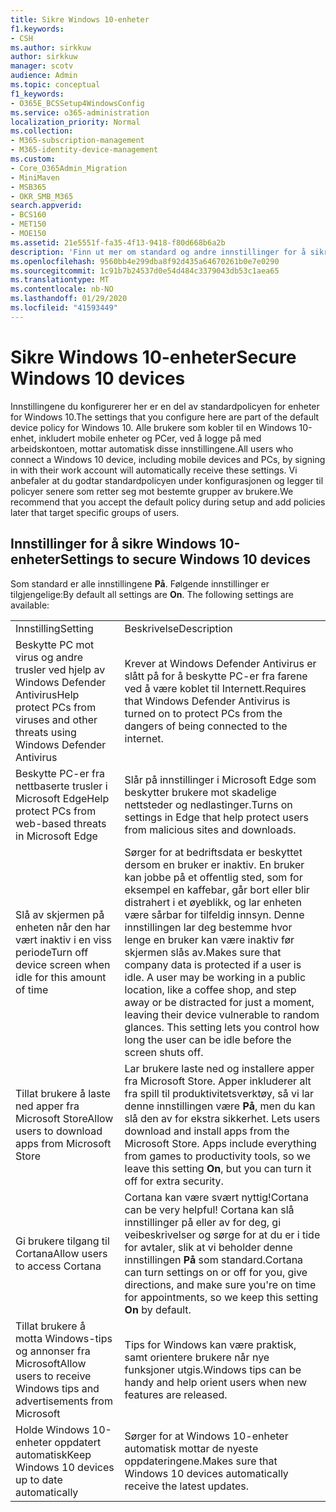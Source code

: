 ```yaml
---
title: Sikre Windows 10-enheter
f1.keywords:
- CSH
ms.author: sirkkuw
author: sirkkuw
manager: scotv
audience: Admin
ms.topic: conceptual
f1_keywords:
- O365E_BCSSetup4WindowsConfig
ms.service: o365-administration
localization_priority: Normal
ms.collection:
- M365-subscription-management
- M365-identity-device-management
ms.custom:
- Core_O365Admin_Migration
- MiniMaven
- MSB365
- OKR_SMB_M365
search.appverid:
- BCS160
- MET150
- MOE150
ms.assetid: 21e5551f-fa35-4f13-9418-f80d668b6a2b
description: 'Finn ut mer om standard og andre innstillinger for å sikre Windows 10-enheter. '
ms.openlocfilehash: 9560bb4e299dba8f92d435a64670261b0e7e0290
ms.sourcegitcommit: 1c91b7b24537d0e54d484c3379043db53c1aea65
ms.translationtype: MT
ms.contentlocale: nb-NO
ms.lasthandoff: 01/29/2020
ms.locfileid: "41593449"
---
```

# <a name="secure-windows-10-devices"></a><span data-ttu-id="eef06-103">Sikre Windows 10-enheter</span><span class="sxs-lookup"><span data-stu-id="eef06-103">Secure Windows 10 devices</span></span>

<span data-ttu-id="eef06-104">Innstillingene du konfigurerer her er en del av standardpolicyen for enheter for Windows 10.</span><span class="sxs-lookup"><span data-stu-id="eef06-104">The settings that you configure here are part of the default device policy for Windows 10.</span></span> <span data-ttu-id="eef06-105">Alle brukere som kobler til en Windows 10-enhet, inkludert mobile enheter og PCer, ved å logge på med arbeidskontoen, mottar automatisk disse innstillingene.</span><span class="sxs-lookup"><span data-stu-id="eef06-105">All users who connect a Windows 10 device, including mobile devices and PCs, by signing in with their work account will automatically receive these settings.</span></span> <span data-ttu-id="eef06-106">Vi anbefaler at du godtar standardpolicyen under konfigurasjonen og legger til policyer senere som retter seg mot bestemte grupper av brukere.</span><span class="sxs-lookup"><span data-stu-id="eef06-106">We recommend that you accept the default policy during setup and add policies later that target specific groups of users.</span></span>
  
## <a name="settings-to-secure-windows-10-devices"></a><span data-ttu-id="eef06-107">Innstillinger for å sikre Windows 10-enheter</span><span class="sxs-lookup"><span data-stu-id="eef06-107">Settings to secure Windows 10 devices</span></span>

<span data-ttu-id="eef06-p102">Som standard er alle innstillingene **På**. Følgende innstillinger er tilgjengelige:</span><span class="sxs-lookup"><span data-stu-id="eef06-p102">By default all settings are **On**. The following settings are available:</span></span>
  
|||
|:-----|:-----|
|<span data-ttu-id="eef06-110">Innstilling</span><span class="sxs-lookup"><span data-stu-id="eef06-110">Setting</span></span>  <br/> |<span data-ttu-id="eef06-111">Beskrivelse</span><span class="sxs-lookup"><span data-stu-id="eef06-111">Description</span></span>  <br/> |
|<span data-ttu-id="eef06-112">Beskytte PC mot virus og andre trusler ved hjelp av Windows Defender Antivirus</span><span class="sxs-lookup"><span data-stu-id="eef06-112">Help protect PCs from viruses and other threats using Windows Defender Antivirus</span></span>  <br/> |<span data-ttu-id="eef06-113">Krever at Windows Defender Antivirus er slått på for å beskytte PC-er fra farene ved å være koblet til Internett.</span><span class="sxs-lookup"><span data-stu-id="eef06-113">Requires that Windows Defender Antivirus is turned on to protect PCs from the dangers of being connected to the internet.</span></span>  <br/> |
|<span data-ttu-id="eef06-114">Beskytte PC-er fra nettbaserte trusler i Microsoft Edge</span><span class="sxs-lookup"><span data-stu-id="eef06-114">Help protect PCs from web-based threats in Microsoft Edge</span></span>  <br/> |<span data-ttu-id="eef06-115">Slår på innstillinger i Microsoft Edge som beskytter brukere mot skadelige nettsteder og nedlastinger.</span><span class="sxs-lookup"><span data-stu-id="eef06-115">Turns on settings in Edge that help protect users from malicious sites and downloads.</span></span>  <br/> |
|<span data-ttu-id="eef06-116">Slå av skjermen på enheten når den har vært inaktiv i en viss periode</span><span class="sxs-lookup"><span data-stu-id="eef06-116">Turn off device screen when idle for this amount of time</span></span>  <br/> |<span data-ttu-id="eef06-p103">Sørger for at bedriftsdata er beskyttet dersom en bruker er inaktiv. En bruker kan jobbe på et offentlig sted, som for eksempel en kaffebar, går bort eller blir distrahert i et øyeblikk, og lar enheten være sårbar for tilfeldig innsyn. Denne innstillingen lar deg bestemme hvor lenge en bruker kan være inaktiv før skjermen slås av.</span><span class="sxs-lookup"><span data-stu-id="eef06-p103">Makes sure that company data is protected if a user is idle. A user may be working in a public location, like a coffee shop, and step away or be distracted for just a moment, leaving their device vulnerable to random glances. This setting lets you control how long the user can be idle before the screen shuts off.</span></span>  <br/> |
|<span data-ttu-id="eef06-120">Tillat brukere å laste ned apper fra Microsoft Store</span><span class="sxs-lookup"><span data-stu-id="eef06-120">Allow users to download apps from Microsoft Store</span></span>  <br/> |<span data-ttu-id="eef06-p104">Lar brukere laste ned og installere apper fra Microsoft Store. Apper inkluderer alt fra spill til produktivitetsverktøy, så vi lar denne innstillingen være **På**, men du kan slå den av for ekstra sikkerhet.  </span><span class="sxs-lookup"><span data-stu-id="eef06-p104">Lets users download and install apps from the Microsoft Store. Apps include everything from games to productivity tools, so we leave this setting **On**, but you can turn it off for extra security.  </span></span><br/> |
|<span data-ttu-id="eef06-123">Gi brukere tilgang til Cortana</span><span class="sxs-lookup"><span data-stu-id="eef06-123">Allow users to access Cortana</span></span>  <br/> |<span data-ttu-id="eef06-124">Cortana kan være svært nyttig!</span><span class="sxs-lookup"><span data-stu-id="eef06-124">Cortana can be very helpful!</span></span> <span data-ttu-id="eef06-125">Cortana kan slå innstillinger på eller av for deg, gi veibeskrivelser og sørge for at du er i tide for avtaler, slik at vi beholder denne innstillingen **På** som standard.</span><span class="sxs-lookup"><span data-stu-id="eef06-125">Cortana can turn settings on or off for you, give directions, and make sure you're on time for appointments, so we keep this setting **On** by default.</span></span>  <br/> |
|<span data-ttu-id="eef06-126">Tillat brukere å motta Windows-tips og annonser fra Microsoft</span><span class="sxs-lookup"><span data-stu-id="eef06-126">Allow users to receive Windows tips and advertisements from Microsoft</span></span>  <br/> |<span data-ttu-id="eef06-127">Tips for Windows kan være praktisk, samt orientere brukere når nye funksjoner utgis.</span><span class="sxs-lookup"><span data-stu-id="eef06-127">Windows tips can be handy and help orient users when new features are released.</span></span>  <br/> |
|<span data-ttu-id="eef06-128">Holde Windows 10-enheter oppdatert automatisk</span><span class="sxs-lookup"><span data-stu-id="eef06-128">Keep Windows 10 devices up to date automatically</span></span>  <br/> |<span data-ttu-id="eef06-129">Sørger for at Windows 10-enheter automatisk mottar de nyeste oppdateringene.</span><span class="sxs-lookup"><span data-stu-id="eef06-129">Makes sure that Windows 10 devices automatically receive the latest updates.</span></span>  <br/> |
   

